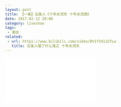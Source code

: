 ```yaml
---
layout: post
title: 【一条】五条人《十年水流东 十年水流西》
date: 2017-02-12 20:00
category: liveshow
tags:
 - 演出
related: 
 - url: https://www.bilibili.com/video/BV1fV411U7Lw
   title: 五条人唱了什么鬼之 十年水流东
---
```


<div class="iframe-container">
<iframe class="responsive-iframe" src="//player.bilibili.com/player.html?aid=8568698&bvid=BV1Jx41127Kc&cid=14109111&page=1" frameborder="no" allowfullscreen="true"></iframe>
</div>
